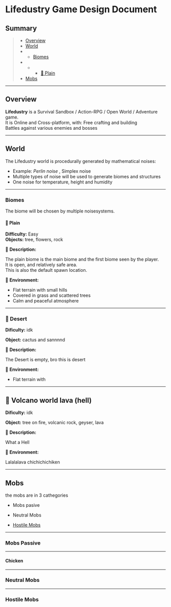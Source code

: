 # Lifedustry Game Design Document

## Summary

> * [Overview](#Overview)  
> * [World](#world)  
> * * [Biomes](#biomes)  
> * * * [🌼 Plain](#-plain)
> * [Mobs](#mobs)  

---

## Overview

**Lifedustry** is a Survival Sandbox / Action-RPG / Open World / Adventure game.  
It is Online and Cross-platform, with:   Free crafting and building  
Battles against various enemies and bosses  

---

## World

The Lifedustry world is procedurally generated by mathematical noises:  

- Example: *Perlin noise* , Simplex noise
- Multiple types of noise will be used to generate biomes and structures 
- One noise for temperature, height and humidity

---

### Biomes

The biome will be chosen by multiple noisesystems.  

#### 🌼 Plain

**Difficulty:** Easy  
**Objects:** tree, flowers, rock  

📄 **Description:**  

The plain biome is the main biome and the first biome seen by the player.  
It is open, and relatively safe area.  
This is also the default spawn location.  

🌿 **Environment:**  

- Flat terrain with small hills 
- Covered in grass and scattered trees  
- Calm and peaceful atmosphere  

---

### 🌵 Desert

**Dificulty:** idk

**Object:** cactus and sannnnd

📄 **Description:**

The Desert is empty, bro this is desert

🌿 **Environment:**

* Flat terrain with 

---

## 🌋 Volcano world lava (hell)

**Dificulty:** idk

**Object:** tree on fire, volcanic rock, geyser, lava 

📄 **Description:**

What a Hell

🌿 **Environment:**

Lalalalava chichichichiken

---

## Mobs

the mobs are in 3 cathegories

* Mobs pasive

* Neutral Mobs

* [Hostile Mobs](#Hostile-Mobs)

-----

### Mobs Passive

------

#### Chicken

---

### Neutral Mobs

---

### Hostile Mobs
